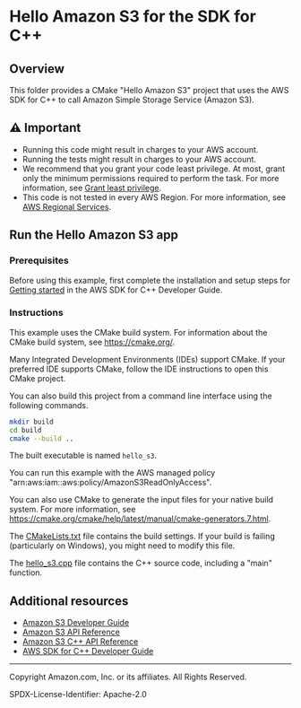 # Hello Amazon S3 for the SDK for C++

## Overview

This folder provides a CMake "Hello Amazon S3" project that uses the AWS SDK for C++ to call Amazon Simple Storage Service (Amazon S3).

## ⚠ Important

* Running this code might result in charges to your AWS account.
* Running the tests might result in charges to your AWS account.
* We recommend that you grant your code least privilege. At most, grant only the minimum permissions required to perform the task. For more information, see [Grant least privilege](https://docs.aws.amazon.com/IAM/latest/UserGuide/best-practices.html#grant-least-privilege).
* This code is not tested in every AWS Region. For more information, see [AWS Regional Services](https://aws.amazon.com/about-aws/global-infrastructure/regional-product-services).

## Run the Hello Amazon S3 app

### Prerequisites

Before using this example, first complete the installation and setup steps
for [Getting started](https://docs.aws.amazon.com/sdk-for-cpp/v1/developer-guide/getting-started.html) in the AWS SDK for
C++ Developer Guide.

### Instructions

This example uses the CMake build system. For information about the CMake build system, see https://cmake.org/.

Many Integrated Development Environments (IDEs) support CMake. If your preferred IDE supports CMake, follow the IDE instructions to open this CMake project.

You can also build this project from a command line interface using the following commands.

```sh
mkdir build
cd build
cmake --build ..
```

The built executable is named `hello_s3`.

You can run this example with the AWS managed policy "arn:aws:iam::aws:policy/AmazonS3ReadOnlyAccess".

You can also use CMake to generate the input files for your native build system.
For more information, see https://cmake.org/cmake/help/latest/manual/cmake-generators.7.html.

The [CMakeLists.txt](CMakeLists.txt) file contains the build settings. If your build is failing (particularly on Windows), you might need to modify this file.

The [hello_s3.cpp](hello_s3.cpp) file contains the C++ source code, including a "main" function.


## Additional resources

* [Amazon S3 Developer Guide](https://docs.aws.amazon.com/AmazonS3/latest/userguide//Welcome.html)
* [Amazon S3 API Reference](https://docs.aws.amazon.com/AmazonS3/latest/API/Welcome.html)
* [Amazon S3 C++ API Reference](https://sdk.amazonaws.com/cpp/api/LATEST/aws-cpp-sdk-s3/html/annotated.html)
* [AWS SDK for C++ Developer Guide](https://docs.aws.amazon.com/sdk-for-cpp/v1/developer-guide/welcome.html)

---

Copyright Amazon.com, Inc. or its affiliates. All Rights Reserved.

SPDX-License-Identifier: Apache-2.0